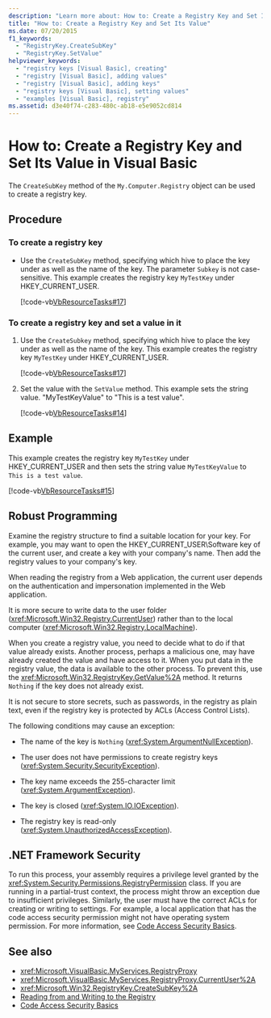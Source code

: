 ```yaml
---
description: "Learn more about: How to: Create a Registry Key and Set Its Value in Visual Basic"
title: "How to: Create a Registry Key and Set Its Value"
ms.date: 07/20/2015
f1_keywords:
  - "RegistryKey.CreateSubKey"
  - "RegistryKey.SetValue"
helpviewer_keywords:
  - "registry keys [Visual Basic], creating"
  - "registry [Visual Basic], adding values"
  - "registry [Visual Basic], adding keys"
  - "registry keys [Visual Basic], setting values"
  - "examples [Visual Basic], registry"
ms.assetid: d3e40f74-c283-480c-ab18-e5e9052cd814
---
```

# How to: Create a Registry Key and Set Its Value in Visual Basic

The `CreateSubKey` method of the `My.Computer.Registry` object can be used to create a registry key.

## Procedure

### To create a registry key

- Use the `CreateSubKey` method, specifying which hive to place the key under as well as the name of the key. The parameter `Subkey` is not case-sensitive. This example creates the registry key `MyTestKey` under HKEY_CURRENT_USER.

    [!code-vb[VbResourceTasks#17](~/samples/snippets/visualbasic/VS_Snippets_VBCSharp/VbResourceTasks/VB/Class1.vb#17)]

### To create a registry key and set a value in it

1. Use the `CreateSubkey` method, specifying which hive to place the key under as well as the name of the key. This example creates the registry key `MyTestKey` under HKEY_CURRENT_USER.

    [!code-vb[VbResourceTasks#17](~/samples/snippets/visualbasic/VS_Snippets_VBCSharp/VbResourceTasks/VB/Class1.vb#17)]

2. Set the value with the `SetValue` method. This example sets the string value. "MyTestKeyValue" to "This is a test value".

    [!code-vb[VbResourceTasks#14](~/samples/snippets/visualbasic/VS_Snippets_VBCSharp/VbResourceTasks/VB/Class1.vb#14)]

## Example

This example creates the registry key `MyTestKey` under HKEY_CURRENT_USER and then sets the string value `MyTestKeyValue` to `This is a test value`.

[!code-vb[VbResourceTasks#15](~/samples/snippets/visualbasic/VS_Snippets_VBCSharp/VbResourceTasks/VB/Class1.vb#15)]

## Robust Programming

Examine the registry structure to find a suitable location for your key. For example, you may want to open the HKEY_CURRENT_USER\Software key of the current user, and create a key with your company's name. Then add the registry values to your company's key.

When reading the registry from a Web application, the current user depends on the authentication and impersonation implemented in the Web application.

It is more secure to write data to the user folder (<xref:Microsoft.Win32.Registry.CurrentUser>) rather than to the local computer (<xref:Microsoft.Win32.Registry.LocalMachine>).

When you create a registry value, you need to decide what to do if that value already exists. Another process, perhaps a malicious one, may have already created the value and have access to it. When you put data in the registry value, the data is available to the other process. To prevent this, use the <xref:Microsoft.Win32.RegistryKey.GetValue%2A> method. It returns `Nothing` if the key does not already exist.

It is not secure to store secrets, such as passwords, in the registry as plain text, even if the registry key is protected by ACLs (Access Control Lists).

The following conditions may cause an exception:

- The name of the key is `Nothing` (<xref:System.ArgumentNullException>).

- The user does not have permissions to create registry keys (<xref:System.Security.SecurityException>).

- The key name exceeds the 255-character limit (<xref:System.ArgumentException>).

- The key is closed (<xref:System.IO.IOException>).

- The registry key is read-only (<xref:System.UnauthorizedAccessException>).

## .NET Framework Security

To run this process, your assembly requires a privilege level granted by the <xref:System.Security.Permissions.RegistryPermission> class. If you are running in a partial-trust context, the process might throw an exception due to insufficient privileges. Similarly, the user must have the correct ACLs for creating or writing to settings. For example, a local application that has the code access security permission might not have operating system permission. For more information, see [Code Access Security Basics](../../../../framework/misc/code-access-security-basics.md).

## See also

- <xref:Microsoft.VisualBasic.MyServices.RegistryProxy>
- <xref:Microsoft.VisualBasic.MyServices.RegistryProxy.CurrentUser%2A>
- <xref:Microsoft.Win32.RegistryKey.CreateSubKey%2A>
- [Reading from and Writing to the Registry](reading-from-and-writing-to-the-registry.md)
- [Code Access Security Basics](../../../../framework/misc/code-access-security-basics.md)
